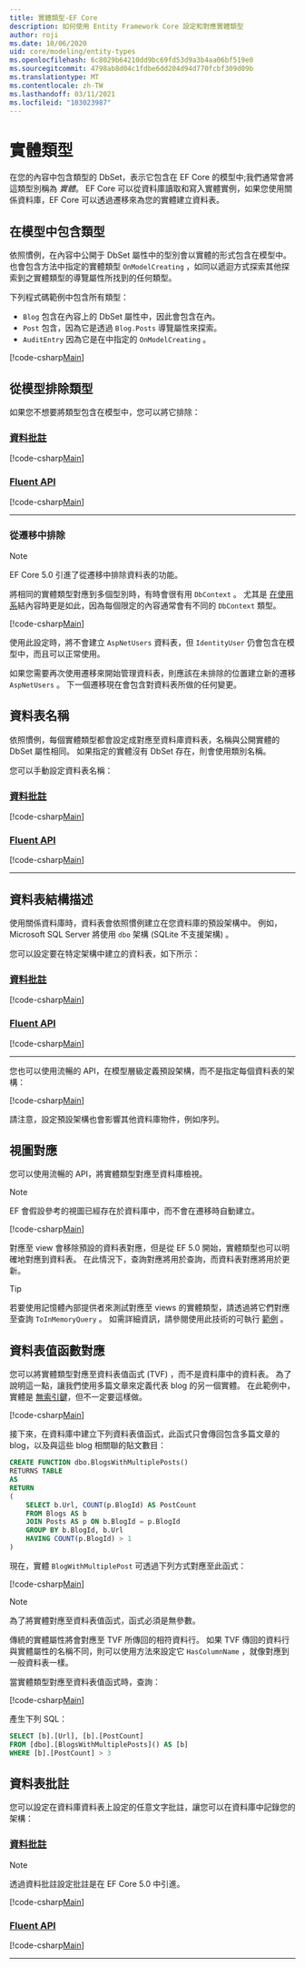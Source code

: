 ```yaml
---
title: 實體類型-EF Core
description: 如何使用 Entity Framework Core 設定和對應實體類型
author: roji
ms.date: 10/06/2020
uid: core/modeling/entity-types
ms.openlocfilehash: 6c8029b64210dd9bc69fd53d9a3b4aa06bf519e0
ms.sourcegitcommit: 4798ab8d04c1fdbe6dd204d94d770fcbf309d09b
ms.translationtype: MT
ms.contentlocale: zh-TW
ms.lasthandoff: 03/11/2021
ms.locfileid: "103023987"
---
```

# <a name="entity-types"></a>實體類型

在您的內容中包含類型的 DbSet，表示它包含在 EF Core 的模型中;我們通常會將這類型別稱為 *實體*。 EF Core 可以從資料庫讀取和寫入實體實例，如果您使用關係資料庫，EF Core 可以透過遷移來為您的實體建立資料表。

## <a name="including-types-in-the-model"></a>在模型中包含類型

依照慣例，在內容中公開于 DbSet 屬性中的型別會以實體的形式包含在模型中。 也會包含方法中指定的實體類型 `OnModelCreating` ，如同以遞迴方式探索其他探索到之實體類型的導覽屬性所找到的任何類型。

下列程式碼範例中包含所有類型：

* `Blog` 包含在內容上的 DbSet 屬性中，因此會包含在內。
* `Post` 包含，因為它是透過 `Blog.Posts` 導覽屬性來探索。
* `AuditEntry` 因為它是在中指定的 `OnModelCreating` 。

[!code-csharp[Main](../../../samples/core/Modeling/Conventions/EntityTypes.cs?name=EntityTypes&highlight=3,7,16)]

## <a name="excluding-types-from-the-model"></a>從模型排除類型

如果您不想要將類型包含在模型中，您可以將它排除：

### <a name="data-annotations"></a>[資料批註](#tab/data-annotations)

[!code-csharp[Main](../../../samples/core/Modeling/DataAnnotations/IgnoreType.cs?name=IgnoreType&highlight=1)]

### <a name="fluent-api"></a>[Fluent API](#tab/fluent-api)

[!code-csharp[Main](../../../samples/core/Modeling/FluentAPI/IgnoreType.cs?name=IgnoreType&highlight=3)]

***

### <a name="excluding-from-migrations"></a>從遷移中排除

> [!NOTE]
> EF Core 5.0 引進了從遷移中排除資料表的功能。

將相同的實體類型對應到多個型別時，有時會很有用 `DbContext` 。 尤其是 [在使用系](https://www.martinfowler.com/bliki/BoundedContext.html)結內容時更是如此，因為每個限定的內容通常會有不同的 `DbContext` 類型。

[!code-csharp[Main](../../../samples/core/Modeling/FluentAPI/TableExcludeFromMigrations.cs?name=TableExcludeFromMigrations&highlight=4)]

使用此設定時，將不會建立 `AspNetUsers` 資料表，但 `IdentityUser` 仍會包含在模型中，而且可以正常使用。

如果您需要再次使用遷移來開始管理資料表，則應該在未排除的位置建立新的遷移 `AspNetUsers` 。 下一個遷移現在會包含對資料表所做的任何變更。

## <a name="table-name"></a>資料表名稱

依照慣例，每個實體類型都會設定成對應至資料庫資料表，名稱與公開實體的 DbSet 屬性相同。 如果指定的實體沒有 DbSet 存在，則會使用類別名稱。

您可以手動設定資料表名稱：

### <a name="data-annotations"></a>[資料批註](#tab/data-annotations)

[!code-csharp[Main](../../../samples/core/Modeling/DataAnnotations/TableName.cs?Name=TableName&highlight=1)]

### <a name="fluent-api"></a>[Fluent API](#tab/fluent-api)

[!code-csharp[Main](../../../samples/core/Modeling/FluentAPI/TableName.cs?Name=TableName&highlight=3-4)]

***

## <a name="table-schema"></a>資料表結構描述

使用關係資料庫時，資料表會依照慣例建立在您資料庫的預設架構中。 例如，Microsoft SQL Server 將使用 `dbo` 架構 (SQLite 不支援架構) 。

您可以設定要在特定架構中建立的資料表，如下所示：

### <a name="data-annotations"></a>[資料批註](#tab/data-annotations)

[!code-csharp[Main](../../../samples/core/Modeling/DataAnnotations/TableNameAndSchema.cs?name=TableNameAndSchema&highlight=1)]

### <a name="fluent-api"></a>[Fluent API](#tab/fluent-api)

[!code-csharp[Main](../../../samples/core/Modeling/FluentAPI/TableNameAndSchema.cs?name=TableNameAndSchema&highlight=3-4)]

***

您也可以使用流暢的 API，在模型層級定義預設架構，而不是指定每個資料表的架構：

[!code-csharp[Main](../../../samples/core/Modeling/FluentAPI/DefaultSchema.cs?name=DefaultSchema&highlight=3)]

請注意，設定預設架構也會影響其他資料庫物件，例如序列。

## <a name="view-mapping"></a>視圖對應

您可以使用流暢的 API，將實體類型對應至資料庫檢視。

> [!Note]
> EF 會假設參考的視圖已經存在於資料庫中，而不會在遷移時自動建立。

[!code-csharp[Main](../../../samples/core/Modeling/FluentAPI/ViewNameAndSchema.cs?name=ViewNameAndSchema&highlight=1)]

 對應至 view 會移除預設的資料表對應，但是從 EF 5.0 開始，實體類型也可以明確地對應到資料表。 在此情況下，查詢對應將用於查詢，而資料表對應將用於更新。

> [!TIP]
> 若要使用記憶體內部提供者來測試對應至 views 的實體類型，請透過將它們對應至查詢 `ToInMemoryQuery` 。 如需詳細資訊，請參閱使用此技術的可執行 [範例](https://github.com/dotnet/EntityFramework.Docs/tree/main/samples/core/Miscellaneous/Testing/ItemsWebApi/) 。

## <a name="table-valued-function-mapping"></a>資料表值函數對應

您可以將實體類型對應至資料表值函式 (TVF) ，而不是資料庫中的資料表。 為了說明這一點，讓我們使用多篇文章來定義代表 blog 的另一個實體。 在此範例中，實體是 [無索引鍵](xref:core/modeling/keyless-entity-types)，但不一定要這樣做。

[!code-csharp[Main](../../../samples/core/Modeling/Conventions/EntityTypes.cs#BlogWithMultiplePostsEntity)]

接下來，在資料庫中建立下列資料表值函式，此函式只會傳回包含多篇文章的 blog，以及與這些 blog 相關聯的貼文數目：

```sql
CREATE FUNCTION dbo.BlogsWithMultiplePosts()
RETURNS TABLE
AS
RETURN
(
    SELECT b.Url, COUNT(p.BlogId) AS PostCount
    FROM Blogs AS b
    JOIN Posts AS p ON b.BlogId = p.BlogId
    GROUP BY b.BlogId, b.Url
    HAVING COUNT(p.BlogId) > 1
)
```

現在，實體 `BlogWithMultiplePost` 可透過下列方式對應至此函式：

[!code-csharp[Main](../../../samples/core/Modeling/Conventions/EntityTypes.cs#QueryableFunctionConfigurationToFunction)]

> [!NOTE]
> 為了將實體對應至資料表值函式，函式必須是無參數。

傳統的實體屬性將會對應至 TVF 所傳回的相符資料行。 如果 TVF 傳回的資料行與實體屬性的名稱不同，則可以使用方法來設定它 `HasColumnName` ，就像對應到一般資料表一樣。

當實體類型對應至資料表值函式時，查詢：

[!code-csharp[Main](../../../samples/core/Modeling/Conventions/Program.cs#ToFunctionQuery)]

產生下列 SQL：

```sql
SELECT [b].[Url], [b].[PostCount]
FROM [dbo].[BlogsWithMultiplePosts]() AS [b]
WHERE [b].[PostCount] > 3
```

## <a name="table-comments"></a>資料表批註

您可以設定在資料庫資料表上設定的任意文字批註，讓您可以在資料庫中記錄您的架構：

### <a name="data-annotations"></a>[資料批註](#tab/data-annotations)

> [!NOTE]
> 透過資料批註設定批註是在 EF Core 5.0 中引進。

[!code-csharp[Main](../../../samples/core/Modeling/DataAnnotations/TableComment.cs?name=TableComment&highlight=1)]

### <a name="fluent-api"></a>[Fluent API](#tab/fluent-api)

[!code-csharp[Main](../../../samples/core/Modeling/FluentAPI/TableComment.cs?name=TableComment&highlight=4)]

***
